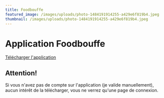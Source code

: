```yaml
---
title: Foodbouffe
featured_image: /images/uploads/photo-1484191914255-a429e6f819b4.jpeg
thumbnail: /images/uploads/photo-1484191914255-a429e6f819b4.jpeg
---
```

# Application Foodbouffe

[Télécharger l'application](https://firebasestorage.googleapis.com/v0/b/foodbouffe-c43d0.appspot.com/o/app%2FFoodBouffe-0.0.1.apk?alt=media)

## Attention!

Si vous n'avez pas de compte sur l'application (je valide manuellement), aucun intérêt de la télécharger, vous ne verrez qu'une page de connexion.
